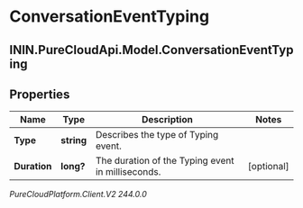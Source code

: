 # ConversationEventTyping

## ININ.PureCloudApi.Model.ConversationEventTyping

## Properties

|Name | Type | Description | Notes|
|------------ | ------------- | ------------- | -------------|
| **Type** | **string** | Describes the type of Typing event. | |
| **Duration** | **long?** | The duration of the Typing event in milliseconds. | [optional] |



_PureCloudPlatform.Client.V2 244.0.0_
